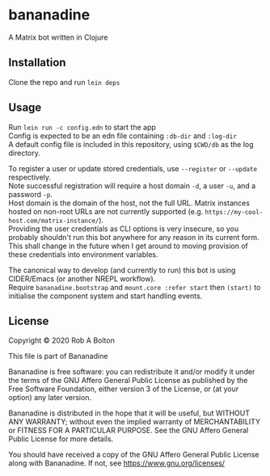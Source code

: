 # bananadine

A Matrix bot written in Clojure

## Installation

Clone the repo and run `lein deps`

## Usage

Run `lein run -c config.edn` to start the app  
Config is expected to be an edn file containing `:db-dir` and `:log-dir`  
A default config file is included in this repository, using `$CWD/db` as the log directory.  

To register a user or update stored credentials, use `--register` or `--update` respectively.  
Note successful registration will require a host domain `-d`, a user `-u`, and a password `-p`.  
Host domain is the domain of the host, not the full URL. Matrix instances hosted on non-root URLs are not currently supported (e.g. `https://my-cool-host.com/matrix-instance/`).  
Providing the user credentials as CLI options is very insecure, so you probably shouldn't run this bot anywhere for any reason in its current form.  
This shall change in the future when I get around to moving provision of these credentials into environment variables.  


The canonical way to develop (and currently to run) this bot is using CIDER/Emacs (or another NREPL workflow).  
Require `bananadine.bootstrap` and `mount.core :refer start` then `(start)` to initialise the component system and start handling events.

## License

Copyright © 2020 Rob A Bolton

This file is part of Bananadine

Bananadine is free software: you can redistribute it and/or modify
it under the terms of the GNU Affero General Public License as published by
the Free Software Foundation, either version 3 of the License, or
(at your option) any later version.

Bananadine is distributed in the hope that it will be useful,
but WITHOUT ANY WARRANTY; without even the implied warranty of
MERCHANTABILITY or FITNESS FOR A PARTICULAR PURPOSE.  See the
GNU Affero General Public License for more details.

You should have received a copy of the GNU Affero General Public License
along with Bananadine.  If not, see https://www.gnu.org/licenses/
